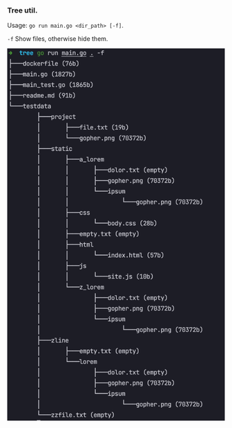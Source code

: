 ### Tree util.

Usage: `go run main.go <dir_path> [-f]`.

`-f`  Show files, otherwise hide them.

![usage](usage.png)